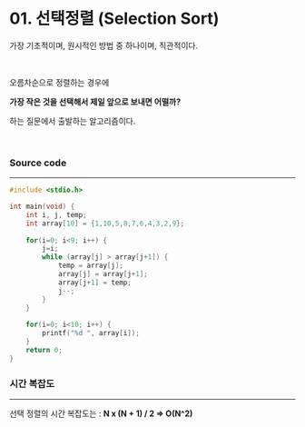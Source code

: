 # 01. 선택정렬 (Selection Sort)

가장 기초적이며, 원시적인 방법 중 하나이며, 직관적이다.

<br/>

오름차순으로 정렬하는 경우에

**가장 작은 것을 선택해서 제일 앞으로 보내면 어떨까?**

하는 질문에서 출발하는 알고리즘이다.

<br/>

### Source code

------

```c
#include <stdio.h>

int main(void) {
	int i, j, temp;
	int array[10] = {1,10,5,8,7,6,4,3,2,9};
	
	for(i=0; i<9; i++) {
		j=i;
		while (array[j] > array[j+1]) {
			temp = array[j];
			array[j] = array[j+1];
			array[j+1] = temp;
			j--;
		}
	}
	
	for(i=0; i<10; i++) {
		printf("%d ", array[i]);
	}
	return 0; 
}
```



### 시간 복잡도

------

선택 정렬의 시간 복잡도는 : **N x (N + 1) / 2 => O(N^2)**


